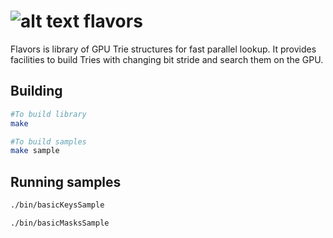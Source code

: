 ![alt text](https://www.iconsdb.com/icons/download/guacamole-green/ice-cream-2-48.png)
flavors
=======

Flavors is library of GPU Trie structures for fast parallel lookup. It provides facilities to build Tries with changing bit stride and search them on the GPU.



## Building
```sh
#To build library
make

#To build samples
make sample
```

## Running samples
```sh
./bin/basicKeysSample

./bin/basicMasksSample
```
